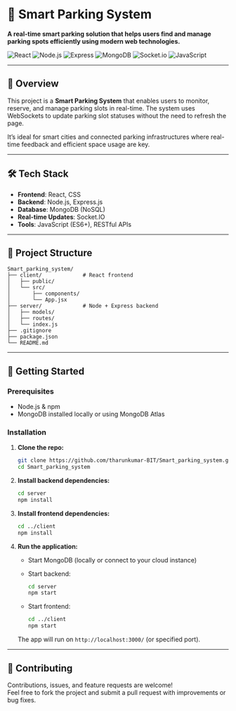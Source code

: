 
# 🚗 Smart Parking System

**A real-time smart parking solution that helps users find and manage parking spots efficiently using modern web technologies.**

![React](https://img.shields.io/badge/Frontend-React-blue?logo=react)
![Node.js](https://img.shields.io/badge/Backend-Node.js-green?logo=node.js)
![Express](https://img.shields.io/badge/API-Express-black?logo=express)
![MongoDB](https://img.shields.io/badge/Database-MongoDB-green?logo=mongodb)
![Socket.io](https://img.shields.io/badge/Realtime-Socket.io-ff69b4?logo=socketdotio)
![JavaScript](https://img.shields.io/badge/Language-JavaScript-yellow?logo=javascript)

---

## 🚀 Overview

This project is a **Smart Parking System** that enables users to monitor, reserve, and manage parking slots in real-time. The system uses WebSockets to update parking slot statuses without the need to refresh the page.

It’s ideal for smart cities and connected parking infrastructures where real-time feedback and efficient space usage are key.

---

## 🛠️ Tech Stack

- **Frontend**: React, CSS
- **Backend**: Node.js, Express.js
- **Database**: MongoDB (NoSQL)
- **Real-time Updates**: Socket.IO
- **Tools**: JavaScript (ES6+), RESTful APIs

---

## 📁 Project Structure

```
Smart_parking_system/
├── client/             # React frontend
│   ├── public/
│   └── src/
│       ├── components/
│       └── App.jsx
├── server/             # Node + Express backend
│   ├── models/
│   ├── routes/
│   └── index.js
├── .gitignore
├── package.json
└── README.md
```

---

## 🧪 Getting Started

### Prerequisites

- Node.js & npm
- MongoDB installed locally or using MongoDB Atlas

### Installation

1. **Clone the repo:**

   ```bash
   git clone https://github.com/tharunkumar-BIT/Smart_parking_system.git
   cd Smart_parking_system
   ```

2. **Install backend dependencies:**

   ```bash
   cd server
   npm install
   ```

3. **Install frontend dependencies:**

   ```bash
   cd ../client
   npm install
   ```

4. **Run the application:**

   - Start MongoDB (locally or connect to your cloud instance)
   - Start backend:

     ```bash
     cd server
     npm start
     ```

   - Start frontend:

     ```bash
     cd ../client
     npm start
     ```

   The app will run on `http://localhost:3000/` (or specified port).

---

## 🤝 Contributing

Contributions, issues, and feature requests are welcome!  
Feel free to fork the project and submit a pull request with improvements or bug fixes.
